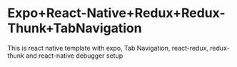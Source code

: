 # Expo+React-Native+Redux+Redux-Thunk+TabNavigation
This is react native template with expo, Tab Navigation, react-redux, redux-thunk and react-native debugger setup
